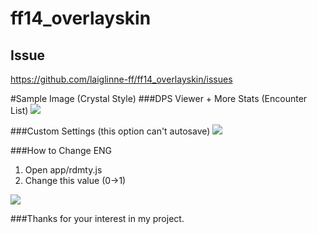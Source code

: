 # ff14_overlayskin
## Issue
https://github.com/laiglinne-ff/ff14_overlayskin/issues

#Sample Image (Crystal Style)
###DPS Viewer + More Stats (Encounter List)
![](https://raw.githubusercontent.com/laiglinne-ff/ff14_overlayskin/695478d937b88692fa42df48c0cc19b95a7187e2/images/preview_1.PNG)

###Custom Settings (this option can't autosave)
![](https://raw.githubusercontent.com/laiglinne-ff/ff14_overlayskin/695478d937b88692fa42df48c0cc19b95a7187e2/images/preview_2.PNG)

###How to Change ENG
1. Open app/rdmty.js
2. Change this value (0->1)

![](https://raw.githubusercontent.com/laiglinne-ff/ff14_overlayskin/695478d937b88692fa42df48c0cc19b95a7187e2/images/setting_0.PNG)

###Thanks for your interest in my project.
